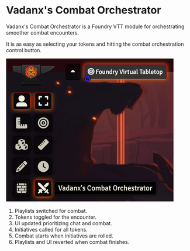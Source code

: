 # Vadanx's Combat Orchestrator

Vadanx's Combat Orchestrator is a Foundry VTT module for orchestrating smoother combat encounters.

It is as easy as selecting your tokens and hitting the combat orchestration control button.

![Vadanx's Combat Orchestrator](assets/images/control.jpg)

1. Playlists switched for combat.
2. Tokens toggled for the encounter.
3. UI updated prioritizing chat and combat.
4. Initiatives called for all tokens.
5. Combat starts when initiatives are rolled.
6. Playlists and UI reverted when combat finishes.
